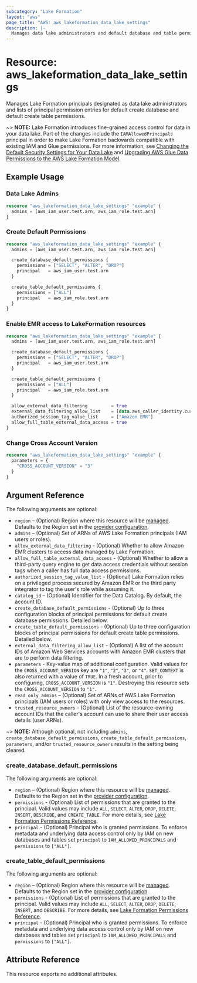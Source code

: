 ```yaml
---
subcategory: "Lake Formation"
layout: "aws"
page_title: "AWS: aws_lakeformation_data_lake_settings"
description: |-
  Manages data lake administrators and default database and table permissions
---
```


# Resource: aws_lakeformation_data_lake_settings

Manages Lake Formation principals designated as data lake administrators and lists of principal permission entries for default create database and default create table permissions.

~> **NOTE:** Lake Formation introduces fine-grained access control for data in your data lake. Part of the changes include the `IAMAllowedPrincipals` principal in order to make Lake Formation backwards compatible with existing IAM and Glue permissions. For more information, see [Changing the Default Security Settings for Your Data Lake](https://docs.aws.amazon.com/lake-formation/latest/dg/change-settings.html) and [Upgrading AWS Glue Data Permissions to the AWS Lake Formation Model](https://docs.aws.amazon.com/lake-formation/latest/dg/upgrade-glue-lake-formation.html).

## Example Usage

### Data Lake Admins

```terraform
resource "aws_lakeformation_data_lake_settings" "example" {
  admins = [aws_iam_user.test.arn, aws_iam_role.test.arn]
}
```

### Create Default Permissions

```terraform
resource "aws_lakeformation_data_lake_settings" "example" {
  admins = [aws_iam_user.test.arn, aws_iam_role.test.arn]

  create_database_default_permissions {
    permissions = ["SELECT", "ALTER", "DROP"]
    principal   = aws_iam_user.test.arn
  }

  create_table_default_permissions {
    permissions = ["ALL"]
    principal   = aws_iam_role.test.arn
  }
}
```

### Enable EMR access to LakeFormation resources

```terraform
resource "aws_lakeformation_data_lake_settings" "example" {
  admins = [aws_iam_user.test.arn, aws_iam_role.test.arn]

  create_database_default_permissions {
    permissions = ["SELECT", "ALTER", "DROP"]
    principal   = aws_iam_user.test.arn
  }

  create_table_default_permissions {
    permissions = ["ALL"]
    principal   = aws_iam_role.test.arn
  }

  allow_external_data_filtering         = true
  external_data_filtering_allow_list    = [data.aws_caller_identity.current.account_id, data.aws_caller_identity.third_party.account_id]
  authorized_session_tag_value_list     = ["Amazon EMR"]
  allow_full_table_external_data_access = true
}
```

### Change Cross Account Version

```terraform
resource "aws_lakeformation_data_lake_settings" "example" {
  parameters = {
    "CROSS_ACCOUNT_VERSION" = "3"
  }
}
```

## Argument Reference

The following arguments are optional:

* `region` – (Optional) Region where this resource will be [managed](https://docs.aws.amazon.com/general/latest/gr/rande.html#regional-endpoints). Defaults to the Region set in the [provider configuration](https://registry.terraform.io/providers/hashicorp/aws/latest/docs#aws-configuration-reference).
* `admins` – (Optional) Set of ARNs of AWS Lake Formation principals (IAM users or roles).
* `allow_external_data_filtering` - (Optional) Whether to allow Amazon EMR clusters to access data managed by Lake Formation.
* `allow_full_table_external_data_access` - (Optional) Whether to allow a third-party query engine to get data access credentials without session tags when a caller has full data access permissions.
* `authorized_session_tag_value_list` - (Optional) Lake Formation relies on a privileged process secured by Amazon EMR or the third party integrator to tag the user's role while assuming it.
* `catalog_id` – (Optional) Identifier for the Data Catalog. By default, the account ID.
* `create_database_default_permissions` - (Optional) Up to three configuration blocks of principal permissions for default create database permissions. Detailed below.
* `create_table_default_permissions` - (Optional) Up to three configuration blocks of principal permissions for default create table permissions. Detailed below.
* `external_data_filtering_allow_list` - (Optional) A list of the account IDs of Amazon Web Services accounts with Amazon EMR clusters that are to perform data filtering.
* `parameters` - Key-value map of additional configuration. Valid values for the `CROSS_ACCOUNT_VERSION` key are `"1"`, `"2"`, `"3"`, or `"4"`. `SET_CONTEXT` is also returned with a value of `TRUE`. In a fresh account, prior to configuring, `CROSS_ACCOUNT_VERSION` is `"1"`. Destroying this resource sets the `CROSS_ACCOUNT_VERSION` to `"1"`.
* `read_only_admins` – (Optional) Set of ARNs of AWS Lake Formation principals (IAM users or roles) with only view access to the resources.
* `trusted_resource_owners` – (Optional) List of the resource-owning account IDs that the caller's account can use to share their user access details (user ARNs).

~> **NOTE:** Although optional, not including `admins`, `create_database_default_permissions`, `create_table_default_permissions`, `parameters`, and/or `trusted_resource_owners` results in the setting being cleared.

### create_database_default_permissions

The following arguments are optional:

* `region` – (Optional) Region where this resource will be [managed](https://docs.aws.amazon.com/general/latest/gr/rande.html#regional-endpoints). Defaults to the Region set in the [provider configuration](https://registry.terraform.io/providers/hashicorp/aws/latest/docs#aws-configuration-reference).
* `permissions` - (Optional) List of permissions that are granted to the principal. Valid values may include `ALL`, `SELECT`, `ALTER`, `DROP`, `DELETE`, `INSERT`, `DESCRIBE`, and `CREATE_TABLE`. For more details, see [Lake Formation Permissions Reference](https://docs.aws.amazon.com/lake-formation/latest/dg/lf-permissions-reference.html).
* `principal` - (Optional) Principal who is granted permissions. To enforce metadata and underlying data access control only by IAM on new databases and tables set `principal` to `IAM_ALLOWED_PRINCIPALS` and `permissions` to `["ALL"]`.

### create_table_default_permissions

The following arguments are optional:

* `region` – (Optional) Region where this resource will be [managed](https://docs.aws.amazon.com/general/latest/gr/rande.html#regional-endpoints). Defaults to the Region set in the [provider configuration](https://registry.terraform.io/providers/hashicorp/aws/latest/docs#aws-configuration-reference).
* `permissions` - (Optional) List of permissions that are granted to the principal. Valid values may include `ALL`, `SELECT`, `ALTER`, `DROP`, `DELETE`, `INSERT`, and `DESCRIBE`. For more details, see [Lake Formation Permissions Reference](https://docs.aws.amazon.com/lake-formation/latest/dg/lf-permissions-reference.html).
* `principal` - (Optional) Principal who is granted permissions. To enforce metadata and underlying data access control only by IAM on new databases and tables set `principal` to `IAM_ALLOWED_PRINCIPALS` and `permissions` to `["ALL"]`.

## Attribute Reference

This resource exports no additional attributes.
